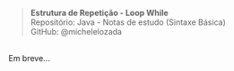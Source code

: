 > **Estrutura de Repetição - Loop While**  
> Repositório: Java - Notas de estudo (Sintaxe Básica)  
> GitHub: @michelelozada
&nbsp;
     
&nbsp;  
Em breve...